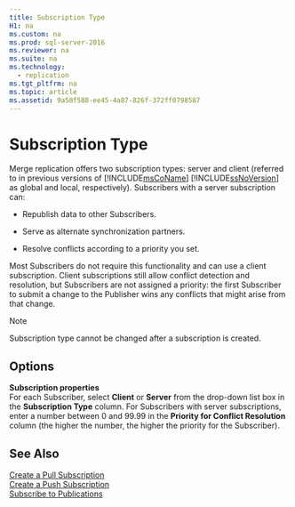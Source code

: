 ```yaml
---
title: Subscription Type
H1: na
ms.custom: na
ms.prod: sql-server-2016
ms.reviewer: na
ms.suite: na
ms.technology: 
  - replication
ms.tgt_pltfrm: na
ms.topic: article
ms.assetid: 9a50f588-ee45-4a87-826f-372ff0798587
---
```

# Subscription Type
  Merge replication offers two subscription types: server and client \(referred to in previous versions of [!INCLUDE[msCoName](../../Token/Other/msCoName_md.md)] [!INCLUDE[ssNoVersion](../../Token/Other/ssNoVersion_md.md)] as global and local, respectively\). Subscribers with a server subscription can:  
  
-   Republish data to other Subscribers.  
  
-   Serve as alternate synchronization partners.  
  
-   Resolve conflicts according to a priority you set.  
  
 Most Subscribers do not require this functionality and can use a client subscription. Client subscriptions still allow conflict detection and resolution, but Subscribers are not assigned a priority: the first Subscriber to submit a change to the Publisher wins any conflicts that might arise from that change.  
  
> [!NOTE]  
>  Subscription type cannot be changed after a subscription is created.  
  
## Options  
 **Subscription properties**  
 For each Subscriber, select **Client** or **Server** from the drop\-down list box in the **Subscription Type** column. For Subscribers with server subscriptions, enter a number between 0 and 99.99 in the **Priority for Conflict Resolution** column \(the higher the number, the higher the priority for the Subscriber\).  
  
## See Also  
 [Create a Pull Subscription](../../Topics/TopicNameContainA/Create-a-Pull-Subscription.md)   
 [Create a Push Subscription](../../Topics/TopicNameContainA/Create-a-Push-Subscription.md)   
 [Subscribe to Publications](../../Topics/TopicNameNotContainA/Subscribe-to-Publications.md)  
  
  